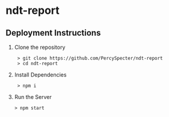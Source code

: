 # ndt-report

## Deployment Instructions
1. Clone the repository
   ```
    > git clone https://github.com/PercySpecter/ndt-report
    > cd ndt-report
   ```
2. Install Dependencies
   ```
    > npm i
   ```
3. Run the Server
   ```
   > npm start
   ```

